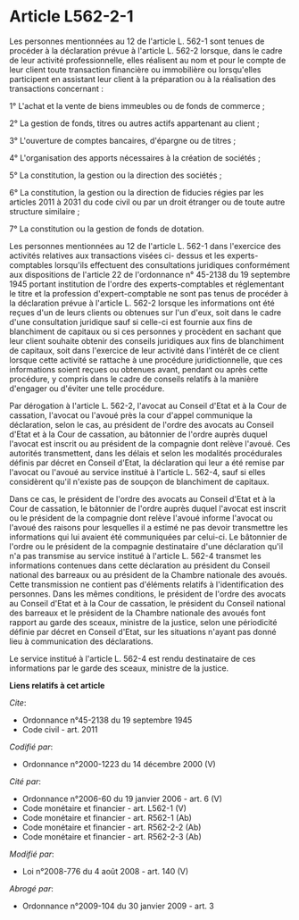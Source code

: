 # Article L562-2-1

Les personnes mentionnées au 12 de l'article L. 562-1 sont tenues de procéder à la déclaration prévue à l'article L. 562-2
lorsque, dans le cadre de leur activité professionnelle, elles réalisent au nom et pour le compte de leur client toute
transaction financière ou immobilière ou lorsqu'elles participent en assistant leur client à la préparation ou à la
réalisation des transactions concernant : 

1° L'achat et la vente de biens immeubles ou de fonds de commerce ; 

2° La gestion de fonds, titres ou autres actifs appartenant au client ; 

3° L'ouverture de comptes bancaires, d'épargne ou de titres ; 

4° L'organisation des apports nécessaires à la création de sociétés ; 

5° La constitution, la gestion ou la direction des sociétés ; 

6° La constitution, la gestion ou la direction de fiducies régies par les articles 2011 à 2031 du code civil ou par un droit
étranger ou de toute autre structure similaire ; 

7° La constitution ou la gestion de fonds de dotation. 

Les personnes mentionnées au 12 de l'article L. 562-1 dans l'exercice des activités relatives aux transactions visées ci-
dessus et les experts-comptables lorsqu'ils effectuent des consultations juridiques conformément aux dispositions de
l'article 22 de l'ordonnance n° 45-2138 du 19 septembre 1945 portant institution de l'ordre des experts-comptables et
réglementant le titre et la profession d'expert-comptable ne sont pas tenus de procéder à la déclaration prévue à l'article
L. 562-2 lorsque les informations ont été reçues d'un de leurs clients ou obtenues sur l'un d'eux, soit dans le cadre d'une
consultation juridique sauf si celle-ci est fournie aux fins de blanchiment de capitaux ou si ces personnes y procèdent en
sachant que leur client souhaite obtenir des conseils juridiques aux fins de blanchiment de capitaux, soit dans l'exercice de
leur activité dans l'intérêt de ce client lorsque cette activité se rattache à une procédure juridictionnelle, que ces
informations soient reçues ou obtenues avant, pendant ou après cette procédure, y compris dans le cadre de conseils relatifs
à la manière d'engager ou d'éviter une telle procédure. 

Par dérogation à l'article L. 562-2, l'avocat au Conseil d'Etat et à la Cour de cassation, l'avocat ou l'avoué près la cour
d'appel communique la déclaration, selon le cas, au président de l'ordre des avocats au Conseil d'Etat et à la Cour de
cassation, au bâtonnier de l'ordre auprès duquel l'avocat est inscrit ou au président de la compagnie dont relève l'avoué.
Ces autorités transmettent, dans les délais et selon les modalités procédurales définis par décret en Conseil d'Etat, la
déclaration qui leur a été remise par l'avocat ou l'avoué au service institué à l'article L. 562-4, sauf si elles considèrent
qu'il n'existe pas de soupçon de blanchiment de capitaux. 

Dans ce cas, le président de l'ordre des avocats au Conseil d'Etat et à la Cour de cassation, le bâtonnier de l'ordre auprès
duquel l'avocat est inscrit ou le président de la compagnie dont relève l'avoué informe l'avocat ou l'avoué des raisons pour
lesquelles il a estimé ne pas devoir transmettre les informations qui lui avaient été communiquées par celui-ci. Le bâtonnier
de l'ordre ou le président de la compagnie destinataire d'une déclaration qu'il n'a pas transmise au service institué à
l'article L. 562-4 transmet les informations contenues dans cette déclaration au président du Conseil national des barreaux
ou au président de la Chambre nationale des avoués. Cette transmission ne contient pas d'éléments relatifs à l'identification
des personnes. Dans les mêmes conditions, le président de l'ordre des avocats au Conseil d'Etat et à la Cour de cassation, le
président du Conseil national des barreaux et le président de la Chambre nationale des avoués font rapport au garde des
sceaux, ministre de la justice, selon une périodicité définie par décret en Conseil d'Etat, sur les situations n'ayant pas
donné lieu à communication des déclarations. 

Le service institué à l'article L. 562-4 est rendu destinataire de ces informations par le garde des sceaux, ministre de la
justice.

**Liens relatifs à cet article**

_Cite_:

  - Ordonnance n°45-2138 du 19 septembre 1945
  - Code civil - art. 2011

_Codifié par_:

  - Ordonnance n°2000-1223 du 14 décembre 2000 (V)

_Cité par_:

  - Ordonnance n°2006-60 du 19 janvier 2006 - art. 6 (V)
  - Code monétaire et financier - art. L562-1 (V)
  - Code monétaire et financier - art. R562-1 (Ab)
  - Code monétaire et financier - art. R562-2-2 (Ab)
  - Code monétaire et financier - art. R562-2-3 (Ab)

_Modifié par_:

  - Loi n°2008-776 du 4 août 2008 - art. 140 (V)

_Abrogé par_:

  - Ordonnance n°2009-104 du 30 janvier 2009 - art. 3

